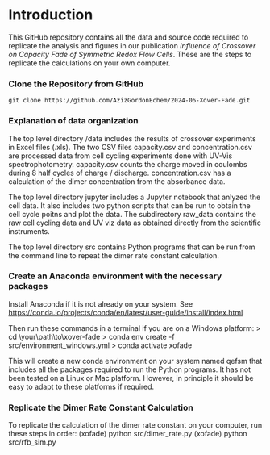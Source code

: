 # Introduction
This GitHub repository contains all the data and source code required to replicate the analysis and figures in our publication *Influence of Crossover on Capacity Fade of Symmetric Redox Flow Cells*.
These are the steps to replicate the calculations on your own computer.

### Clone the Repository from GitHub
    git clone https://github.com/AzizGordonEchem/2024-06-Xover-Fade.git

### Explanation of data organization
The top level directory /data includes the results of crossover experiments in Excel files (.xls).
The two CSV files capacity.csv and concentration.csv are processed data from cell cycling experiments done with UV-Vis spectrophotometry.
capacity.csv counts the charge moved in coulombs during 8 half cycles of charge / discharge.
concentration.csv has a calculation of the dimer concentration from the absorbance data.

The top level directory jupyter includes a Jupyter notebook that anlyzed the cell data.
It also includes two python scripts that can be run to obtain the cell cycle poitns and plot the data.
The subdirectory raw_data contains the raw cell cycling data and UV viz data as obtained directly from the scientific instruments.

The top level directory src contains Python programs that can be run from the command line to repeat the dimer rate constant calculation.

### Create an Anaconda environment with the necessary packages
Install Anaconda if it is not already on your system. 
See https://conda.io/projects/conda/en/latest/user-guide/install/index.html

Then run these commands in a terminal if you are on a Windows platform:
    > cd \your\path\to\xover-fade
    > conda env create -f src/environment_windows.yml
    > conda activate xofade

This will create a new conda environment on your system named qefsm that includes all the packages required to run the Python programs.
It has not been tested on a Linux or Mac platform. However, in principle it should be easy to adapt to these platforms if required.

### Replicate the Dimer Rate Constant Calculation
To replicate the calculation of the dimer rate constant on your computer, run these steps in order:
    (xofade) python src/dimer_rate.py
    (xofade) python src/rfb_sim.py

